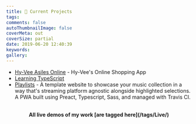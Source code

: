 ```yaml
---
title: 📌 Current Projects
tags:
comments: false
autoThumbnailImage: false
coverMeta: out
coverSize: partial
date: 2019-06-20 12:40:39
keywords:
gallery:
---
```


* [Hy-Vee Asiles Online](/Hy-Vee-Internship) - Hy-Vee's Online Shopping App
* [Learning TypeScript](https://github.com/bmitchinson/LearningTypescript)
* [Playlists](https://github.com/bmitchinson/Playlists) - A template website 
to showcase your music collection in a way that's streaming platform agnostic
alongside highlighted selections. A PWA built using Preact, Typescript, Sass, 
and managed with Travis CI.
</br></br>
<p align='center'><b> All live demos of my work [are tagged here](/tags/Live/) <b></p>